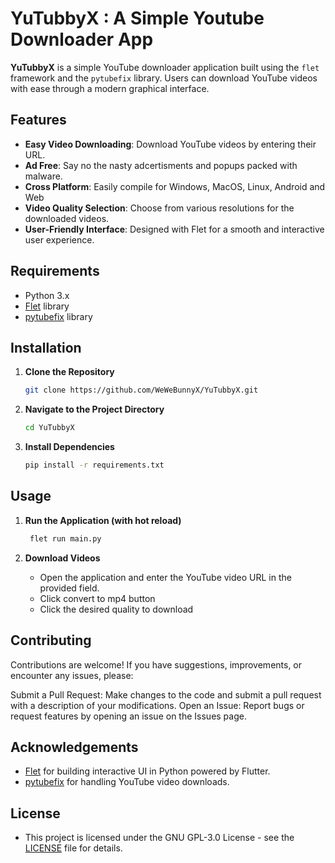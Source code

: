 # YuTubbyX : A Simple Youtube Downloader App 

**YuTubbyX** is a simple YouTube downloader application built using the `flet` framework and the `pytubefix` library. Users can download YouTube videos with ease through a modern graphical interface.

## Features

- **Easy Video Downloading**: Download YouTube videos by entering their URL.
- **Ad Free**: Say no the nasty adcertisments and popups packed with malware.
- **Cross Platform**: Easily compile for Windows, MacOS, Linux, Android and Web
- **Video Quality Selection**: Choose from various resolutions for the downloaded videos.
- **User-Friendly Interface**: Designed with Flet for a smooth and interactive user experience.

## Requirements

- Python 3.x
- [Flet](https://flet.dev/) library
- [pytubefix](https://github.com/JuanBindez/pytubefix) library

## Installation

1. **Clone the Repository**
   ```sh
   git clone https://github.com/WeWeBunnyX/YuTubbyX.git

2. **Navigate to the Project Directory**
   ```sh
   cd YuTubbyX

3. **Install Dependencies**
   ```sh
   pip install -r requirements.txt

 ## Usage
   
1. **Run the Application (with hot reload)**
   ```sh
    flet run main.py
   
2. **Download Videos**

   - Open the application and enter the YouTube video URL in the provided field.
   - Click convert to mp4 button
   - Click the desired quality to download

 ## Contributing
 Contributions are welcome! If you have suggestions, improvements, or encounter any issues, please:

 Submit a Pull Request: Make changes to the code and submit a pull request with a description of your modifications.
 Open an Issue: Report bugs or request features by opening an issue on the Issues page.

## Acknowledgements
- [Flet](https://flet.dev/) for building interactive UI in Python powered by Flutter.
- [pytubefix](https://github.com/JuanBindez/pytubefix) for handling YouTube video downloads.

## License
- This project is licensed under the GNU GPL-3.0 License - see the [LICENSE](LICENSE) file for details.



